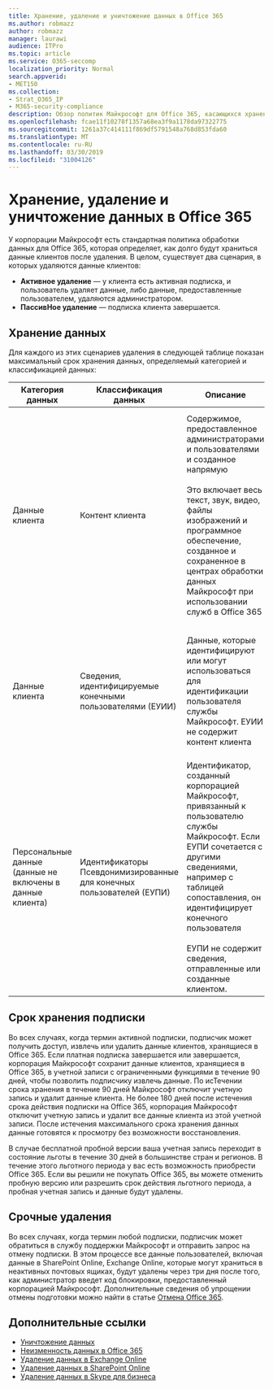 ```yaml
---
title: Хранение, удаление и уничтожение данных в Office 365
ms.author: robmazz
author: robmazz
manager: laurawi
audience: ITPro
ms.topic: article
ms.service: O365-seccomp
localization_priority: Normal
search.appverid:
- MET150
ms.collection:
- Strat_O365_IP
- M365-security-compliance
description: Обзор политик Майкрософт для Office 365, касающихся хранения, удаления и уничтожения данных.
ms.openlocfilehash: fcae11f10278f1357a68ea3f9a1178da97322775
ms.sourcegitcommit: 1261a37c414111f869df5791548a768d853fda60
ms.translationtype: MT
ms.contentlocale: ru-RU
ms.lasthandoff: 03/30/2019
ms.locfileid: "31004126"
---
```

# <a name="data-retention-deletion-and-destruction-in-office-365"></a>Хранение, удаление и уничтожение данных в Office 365

У корпорации Майкрософт есть стандартная политика обработки данных для Office 365, которая определяет, как долго будут храниться данные клиентов после удаления. В целом, существует два сценария, в которых удаляются данные клиентов:

- **Активное удаление** — у клиента есть активная подписка, и пользователь удаляет данные, либо данные, предоставленные пользователем, удаляются администратором.
- **ПассивНое удаление** — подписка клиента завершается.

## <a name="data-retention"></a>Хранение данных

Для каждого из этих сценариев удаления в следующей таблице показан максимальный срок хранения данных, определяемый категорией и классификацией данных:

| Категория данных | Классификация данных | Описание | Примеры | Срок хранения |
|-----------------|-----------------|-----------------|----------------------------------|-------------------------------|
| Данные клиента | Контент клиента| Содержимое, предоставленное администраторами и пользователями и созданное напрямую <br><br> Это включает весь текст, звук, видео, файлы изображений и программное обеспечение, созданное и сохраненное в центрах обработки данных Майкрософт при использовании служб в Office 365 | Примеры наиболее часто используемых приложений Office 365, которые позволяют пользователям создавать данные: Word, Excel, PowerPoint, Outlook и OneNote. <br><br> Контент клиента также включает в себя и предоставленные пользователем секреты (пароли, сертификаты, ключи шифрования, ключи хранения) | **Сценарий активных удалений:** не более 30 дней <br><br> **Сценарий пассивНого удаления:** не более 180 дней |
| Данные клиента | Сведения, идентифицируемые конечными пользователями (ЕУИИ) | Данные, которые идентифицируют или могут использоваться для идентификации пользователя службы Майкрософт. ЕУИИ не содержит контент клиента | Имя пользователя или отображаемое имя (домен \ имя_пользователя) <br><br> Имя участника-пользователя (имя @ домен) <br><br>  IP-адреса, зависящие от пользователя | **Сценарий активных удалений:** не более 180 дней (только действие администратора клиента) <br><br> **Сценарий пассивНого удаления:** не более 180 дней |
| Персональные данные <br> (данные не включены в данные клиента) | Идентификаторы Псевдонимизированные для конечных пользователей (ЕУПИ) | Идентификатор, созданный корпорацией Майкрософт, привязанный к пользователю службы Майкрософт. Если ЕУПИ сочетается с другими сведениями, например с таблицей сопоставления, он идентифицирует конечного пользователя <br><br> ЕУПИ не содержит сведения, отправленные или созданные клиентом. | ИДЕНТИФИКАТОРы GUID пользователя, Пуидс или SID <br><br> Идентификаторы сеансов | **Сценарий активных удалений:** не более 30 дней <br><br> **Сценарий пассивНого удаления:** не более 180 дней |

## <a name="subscription-retention"></a>Срок хранения подписки

Во всех случаях, когда термин активной подписки, подписчик может получить доступ, извлечь или удалить данные клиентов, хранящиеся в Office 365. Если платная подписка завершается или завершается, корпорация Майкрософт сохранит данные клиентов, хранящиеся в Office 365, в учетной записи с ограниченными функциями в течение 90 дней, чтобы позволить подписчику извлечь данные. По исТечении срока хранения в течение 90 дней Майкрософт отключит учетную запись и удалит данные клиента. Не более 180 дней после истечения срока действия подписки на Office 365, корпорация Майкрософт отключит учетную запись и удалит все данные клиента из этой учетной записи. После истечения максимального срока хранения данных данные готовятся к просмотру без возможности восстановления.

В случае бесплатной пробной версии ваша учетная запись переходит в состояние льготы в течение 30 дней в большинстве стран и регионов. В течение этого льготного периода у вас есть возможность приобрести Office 365. Если вы решили не покупать Office 365, вы можете отменить пробную версию или разрешить срок действия льготного периода, а пробная учетная запись и данные будут удалены.

## <a name="expedited-deletion"></a>Срочные удаления
Во всех случаях, когда термин любой подписки, подписчик может обратиться в службу поддержки Майкрософт и отправить запрос на отмену подписки. В этом процессе все данные пользователей, включая данные в SharePoint Online, Exchange Online, которые могут храниться в неактивных почтовых ящиках, будут удалены через три дня после того, как администратор введет код блокировки, предоставленный корпорацией Майкрософт. Дополнительные сведения об упрощении отмены подготовки можно найти в статье [Отмена Office 365](https://support.office.com/article/Cancel-Office-365-for-business-b1bc0bef-4608-4601-813a-cdd9f746709a).

## <a name="related-links"></a>Дополнительные ссылки
- [Уничтожение данных](office-365-data-destruction.md)
- [Неизменность данных в Office 365](office-365-data-immutability.md)
- [Удаление данных в Exchange Online](office-365-exchange-online-data-deletion.md)
- [Удаление данных в SharePoint Online](office-365-sharepoint-online-data-deletion.md)
- [Удаление данных в Skype для бизнеса](office-365-skype-data-deletion.md)